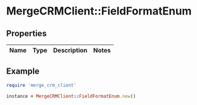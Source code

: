 # MergeCRMClient::FieldFormatEnum

## Properties

| Name | Type | Description | Notes |
| ---- | ---- | ----------- | ----- |

## Example

```ruby
require 'merge_crm_client'

instance = MergeCRMClient::FieldFormatEnum.new()
```

